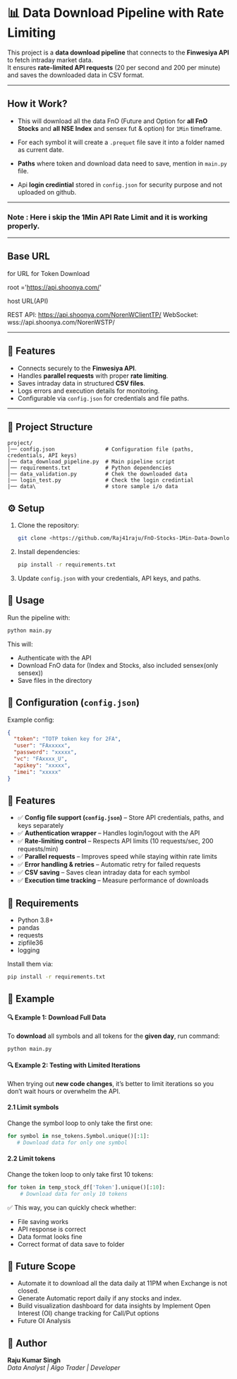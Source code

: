 # 📊 Data Download Pipeline with Rate Limiting

This project is a **data download pipeline** that connects to the **Finwesiya API** to fetch intraday market data.  
It ensures **rate-limited API requests** (20 per second and 200 per minute) and saves the downloaded data in CSV format.

---

## How it Work?
- This will download all the data FnO (Future and Option for **all FnO Stocks** and **all NSE Index** and sensex fut & option) for `1Min` timeframe.

- For each symbol it will create a `.prequet` file save it into a folder named as current date. 
- **Paths** where token and download data need to save, mention in `main.py` file.
- Api **login credintial** stored in `config.json` for security purpose and not uploaded on github.

---

### **Note :** Here i skip the 1Min API Rate Limit and it is working properly.

---
## Base URL
for URL for Token Download

root ='https://api.shoonya.com/'

host URL(API)

REST API: https://api.shoonya.com/NorenWClientTP/
WebSocket: wss://api.shoonya.com/NorenWSTP/

---

## 🚀 Features
- Connects securely to the **Finwesiya API**.
- Handles **parallel requests** with proper **rate limiting**.
- Saves intraday data in structured **CSV files**.
- Logs errors and execution details for monitoring.
- Configurable via `config.json` for credentials and file paths.

---

## 📂 Project Structure

```
project/
│── config.json                # Configuration file (paths, credentials, API keys)
│── data_download_pipeline.py  # Main pipeline script
│── requirements.txt           # Python dependencies
│── data_validation.py         # Chek the downloaded data 
|── login_test.py              # Check the login credintial
|── data\                      # store sample i/o data
```

## ⚙️ Setup

1. Clone the repository:
   ```bash
   git clone <https://github.com/Raj41raju/FnO-Stocks-1Min-Data-Download-BY-SHOONYA-API/tree/main>
   ```

2. Install dependencies:
   ```bash
   pip install -r requirements.txt
   ```

3. Update `config.json` with your credentials, API keys, and paths.

## 🚀 Usage

Run the pipeline with:
```bash
python main.py
```

This will:
- Authenticate with the API
- Download FnO data for (Index and Stocks, also included sensex(only sensex))
- Save files in the directory

## 📑 Configuration (`config.json`)

Example config:
```json
{
  "token": "TOTP token key for 2FA",
  "user": "FAxxxxx",
  "password": "xxxxx",
  "vc": "FAxxxx_U",
  "apikey": "xxxxx",
  "imei": "xxxxx"
}
```

## 🚀 Features

- ✅ **Config file support (`config.json`)** – Store API credentials, paths, and keys separately  
- ✅ **Authentication wrapper** – Handles login/logout with the API  
- ✅ **Rate-limiting control** – Respects API limits (10 requests/sec, 200 requests/min)  
- ✅ **Parallel requests** – Improves speed while staying within rate limits  
- ✅ **Error handling & retries** – Automatic retry for failed requests  
- ✅ **CSV saving** – Saves clean intraday data for each symbol  
- ✅ **Execution time tracking** – Measure performance of downloads  


## 📌 Requirements

- Python 3.8+
- pandas
- requests
- zipfile36
- logging

Install them via:
```bash
pip install -r requirements.txt
```
## 🚀 Example
#### **🔍 Example 1:** Download Full Data

To **download** all symbols and all tokens for the **given day**, run command:
```bash
python main.py

```

#### **🔍 Example 2:** Testing with Limited Iterations

When trying out **new code changes**, it’s better to limit iterations so you don’t wait hours or overwhelm the API.

#### 2.1  Limit symbols

Change the symbol loop to only take the first one:

```python
for symbol in nse_tokens.Symbol.unique()[:1]:  
   # Download data for only one symbol

```

#### 2.2 Limit tokens

Change the token loop to only take first 10 tokens:
```python
for token in temp_stock_df['Token'].unique()[:10]:  
    # Download data for only 10 tokens

```

✅ This way, you can quickly check whether:

- File saving works
- API response is correct
- Data format looks fine
- Correct format of data save to folder

## 🔮 Future Scope

- Automate it to download all the data daily at 11PM when Exchange is not closed.
- Generate Automatic report daily if any stocks and index.
- Build visualization dashboard for data insights by Implement Open Interest (OI) change tracking for Call/Put options 
- Future OI Analysis

## 👤 Author

**Raju Kumar Singh**  
_Data Analyst | Algo Trader | Developer_

